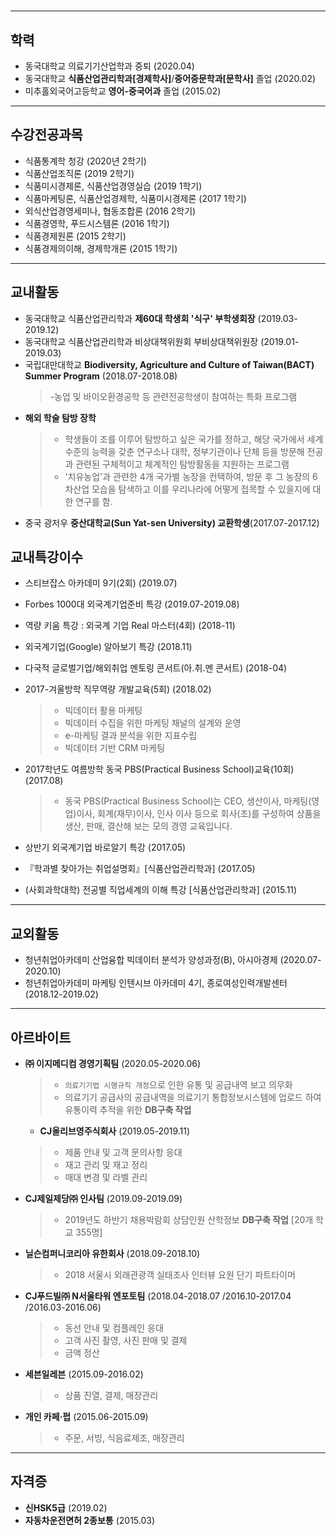 #
---
## 학력
- 동국대학교 의료기기산업학과 중퇴 (2020.04)
- 동국대학교 **식품산업관리학과[경제학사]**/**중어중문학과[문학사]** 졸업 (2020.02)
- 미추홀외국어고등학교 **영어-중국어과** 졸업 (2015.02)
---
## 수강전공과목
- 식품통계학 청강 (2020년 2학기)
- 식품산업조직론 (2019 2학기)
- 식품미시경제론, 식품산업경영실습 (2019 1학기)
- 식품마케팅론, 식품산업경제학, 식품미시경제론 (2017 1학기)
- 외식산업경영세미나, 협동조합론 (2016 2학기)
- 식품경영학, 푸드시스템론 (2016 1학기)
- 식품경제원론 (2015 2학기)
- 식품경제의이해, 경제학개론 (2015 1학기)
---
## 교내활동
- 동국대학교 식품산업관리학과 **제60대 학생회 '식구' 부학생회장** (2019.03-2019.12)
- 동국대학교 식품산업관리학과 비상대책위원회 부비상대책위원장 (2019.01-2019.03) 
- 국립대만대학교 **Biodiversity, Agriculture and Culture of Taiwan(BACT) Summer Program** (2018.07-2018.08)
  > -농업 및 바이오환경공학 등 관련전공학생이 참여하는 특화 프로그램
- **해외 학술 탐방 장학**
  >   - 학생들이 조를 이루어 탐방하고 싶은 국가를 정하고, 해당 국가에서 세계수준의 능력을 갖춘 연구소나 대학, 정부기관이나 단체 등을 방문해 전공과 관련된 구체적이고 체계적인 탐방활동을 지원하는 프로그램
  >   - '치유농업'과 관련한 4개 국가별 농장을 컨택하여, 방문 후 그 농장의 6차산업 모습을 탐색하고 이를 우리나라에 어떻게 접목할 수 있을지에 대한 연구를 함.
- 중국 광저우 **중산대학교(Sun Yat-sen University) 교환학생**(2017.07-2017.12) 

## 교내특강이수
- 스티브잡스 아카데미 9기(2회) (2019.07)
  > 
- Forbes 1000대 외국계기업준비 특강 (2019.07-2019.08)
  > 
- 역량 키움 특강 : 외국계 기업 Real 마스터(4회) (2018-11)
  > 
- 외국계기업(Google) 알아보기 특강 (2018.11)
  > 
- 다국적 글로벌기업/해외취업 멘토링 콘서트(아.취.멘 콘서트) (2018-04)
  > 
- 2017-겨울방학 직무역량 개발교육(5회) (2018.02) 
  > - 빅데이터 활용 마케팅
  > - 빅데이터 수집을 위한 마케팅 채널의 설계와 운영
  > - e-마케팅 결과 분석을 위한 지표수립
  > - 빅데이터 기반 CRM 마케팅
- 2017학년도 여름방학 동국 PBS(Practical Business School)교육(10회) (2017.08) 
  > - 동국 PBS(Practical Business School)는 CEO, 생산이사, 마케팅(영업)이사, 회계(재무)이사, 인사 이사 등으로 회사(조)를 구성하여 상품을 생산, 판매, 결산해 보는 모의 경영 교육입니다.

- 상반기 외국계기업 바로알기 특강 (2017.05)
- 『학과별 찾아가는 취업설명회』[식품산업관리학과] (2017.05)
- (사회과학대학) 전공별 직업세계의 이해 특강 [식품산업관리학과] (2015.11)
---
## 교외활동
- 청년취업아카데미 산업융합 빅데이터 분석가 양성과정(B), 아시아경제 (2020.07-2020.10)
- 청년취업아카데미 마케팅 인텐시브 아카데미 4기, 종로여성인력개발센터 (2018.12-2019.02)
---
## 아르바이트
- **㈜ 이지메디컴 경영기획팀** (2020.05-2020.06)
  > - `의료기기법 시행규칙 개정`으로 인한 유통 및 공급내역 보고 의무화
  > - 의료기기 공급사의 공급내역을 의료기기 통합정보시스템에 업로드 하여 유통이력 추적을 위한 **DB구축 작업**
  - **CJ올리브영주식회사** (2019.05-2019.11)
  >   -	제품 안내 및 고객 문의사항 응대
  >   -	재고 관리 및 재고 정리
  >   -	매대 변경 및 라벨 관리
- **CJ제일제당㈜ 인사팀** (2019.09-2019.09)
  > - 2019년도 하반기 채용박람회 상담인원 산학정보 **DB구축 작업** [20개 학교 355명] 
- **닐슨컴퍼니코리아 유한회사** (2018.09-2018.10)
  > -  2018 서울시 외래관광객 실태조사 인터뷰 요원 단기 파트타이머 
-  **CJ푸드빌㈜ N서울타워 엔포토팀** (2018.04-2018.07 /2016.10-2017.04 /2016.03-2016.06)
   >   -	동선 안내 및 컴플레인 응대
   >   -	고객 사진 촬영, 사진 판매 및 결제
   >   -	금액 정산
- **세븐일레븐** (2015.09-2016.02) 
   > - 상품 진열, 결제, 매장관리
- **개인 카페·펍** (2015.06-2015.09)
  > - 주문, 서빙, 식음료제조, 매장관리
---
## 자격증
- **신HSK5급** (2019.02)
- **자동차운전면허 2종보통** (2015.03)

